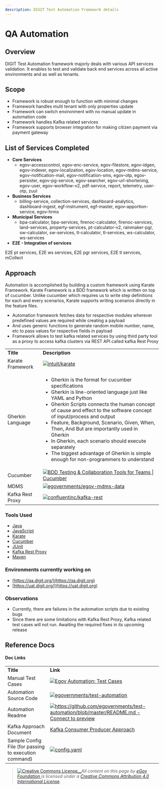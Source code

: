 ```yaml
---
description: DIGIT Test Automation Framework details
---
```


# QA Automation

## Overview

DIGIT Test Automation framework majorly deals with various API services validation. It enables to test and validate back end services across all active environments and as well as tenants.

## Scope

* Framework is robust enough to function with minimal changes
* Framework handles multi tenant with only properties update
* Framework can switch environment with no manual update in automation code
* Framework handles Kafka related services
* Framework supports browser integration for making citizen payment via payment gateway

## List of Services Completed

* **Core Services**
  * egov-accesscontrol, egov-enc-service, egov-filestore, egov-idgen, egov-indexer, egov-localization, egov-location, egov-mdms-service, egov-notification-mail, egov-notification-sms, egov-otp, egov-persister, egov-pg-service, egov-searcher, egov-url-shortening, egov-user, egov-workflow-v2, pdf-service, report, telemetry, user-otp, zuul
* **Business Services**
  * billing-service, collection-services, dashboard-analytics, dashboard-ingest, egf-instrument, egf-master, egov-apportion-service, egov-hrms
* **Municipal Services**
  * bpa-calculator, bpa-services, firenoc-calculator, firenoc-services, land-services, property-services, pt-calculator-v2, rainmaker-pgr, sw-calculator, sw-services, tl-calculator, tl-services, ws-calculator, ws-services
* **E2E - Integration of services**

E2E pt services, E2E ws services, E2E pgr services, E2E tl services, mCollect

## Approach

Automation is accomplished by building a custom framework using Karate Framework. Karate Framework is a BDD framework which is written on top of cucumber. Unlike cucumber which requires us to write step definitions for each and every scenarios, Karate supports writing scenarios directly in the feature files.

* Automation framework fetches data for respective modules wherever predefined values are required while creating a payload
* And uses generic functions to generate random mobile number, name, etc to pass values for respective fields in payload
* Framework allows to test kafka related services by using third party tool as a proxy to access kafka clusters via REST API called kafka Rest Proxy

|                  |                                                                                                                                                                                                                                                                                                                                                                                                                                                                                                                              |
| ---------------- | ---------------------------------------------------------------------------------------------------------------------------------------------------------------------------------------------------------------------------------------------------------------------------------------------------------------------------------------------------------------------------------------------------------------------------------------------------------------------------------------------------------------------------- |
| **Title**        | **Description**                                                                                                                                                                                                                                                                                                                                                                                                                                                                                                              |
| Karate Framework | [![](https://github.com/fluidicon.png)intuit/karate](https://github.com/intuit/karate)                                                                                                                                                                                                                                                                                                                                                                                                                                       |
| Gherkin Language | <ul><li>Gherkin is the format for cucumber specifications</li><li>Gherkin is line-oriented language just like YAML and Python</li><li>Gherkin Scripts connects the human concept of cause and effect to the software concept of input/process and output</li><li>Feature, Background, Scenario, Given, When, Then, And But are importantly used in Gherkin</li><li>In Gherkin, each scenario should execute separately</li><li>The biggest advantage of Gherkin is simple enough for non-programmers to understand</li></ul> |
| Cucumber         | [![](https://cucumber.io/cucumber/assets/img/favicon.png)BDD Testing & Collaboration Tools for Teams \| Cucumber](https://cucumber.io)                                                                                                                                                                                                                                                                                                                                                                                       |
| MDMS             | [![](https://github.com/fluidicon.png)egovernments/egov-mdms-data](https://github.com/egovernments/egov-mdms-data)                                                                                                                                                                                                                                                                                                                                                                                                           |
| Kafka Rest Proxy | [![](https://github.com/fluidicon.png)confluentinc/kafka-rest](https://github.com/confluentinc/kafka-rest)                                                                                                                                                                                                                                                                                                                                                                                                                   |

### Tools Used

* [Java](https://www.java.com/en/)
* [JavaScript](https://developer.mozilla.org/en-US/docs/Web/JavaScript)
* [Karate](https://github.com/intuit/karate)
* [Cucumber](https://cucumber.io/docs/cucumber/api/)
* [JUnit](https://junit.org/junit4/)
* [Kafka Rest Proxy](https://github.com/confluentinc/kafka-rest)
* [Maven](https://maven.apache.org/#:\~:text=Apache%20Maven%20is%20a%20software,a%20central%20piece%20of%20information.)

### Environments currently working on

* [https://qa.digit.org/](https://qa.digit.org)
* [https://uat.digit.org/](https://uat.digit.org)

### Observations

* Currently, there are failures in the automation scripts due to existing bugs
* Since there are some limitations with Kafka Rest Proxy, Kafka related test cases will not run. Awaiting the required fixes in its upcoming release

## Reference Docs

#### Doc Links <a href="#doc-links" id="doc-links"></a>

|                                                       |                                                                                                                                                                                                                     |
| ----------------------------------------------------- | ------------------------------------------------------------------------------------------------------------------------------------------------------------------------------------------------------------------- |
| **Title**                                             | **Link**                                                                                                                                                                                                            |
| Manual Test Cases                                     | [![](https://ssl.gstatic.com/docs/spreadsheets/favicon3.ico)Egov Automation: Test Cases](https://docs.google.com/spreadsheets/d/16BdbxgE4z38atk6MZBCRcw4\_D4fL0AHEvblqGPSYJ\_s/edit?usp=sharing)                    |
| Automation Source Code                                | [![](https://github.com/fluidicon.png)egovernments/test-automation](https://github.com/egovernments/test-automation)                                                                                                |
| Automation Readme                                     | [![](https://github.githubassets.com/favicon.ico)https://github.com/egovernments/test-automation/blob/master/README.md - Connect to preview](https://github.com/egovernments/test-automation/blob/master/README.md) |
| Kafka Approach Document                               | [Kafka Consumer Producer Approach](https://digit-discuss.atlassian.net/wiki/spaces/DD/pages/1540587710/Kafka+Consumer+Producer+Approach)                                                                            |
| Sample Config File (for passing to execution command) | [![](https://ssl.gstatic.com/images/branding/product/1x/drive\_2020q4\_32dp.png)config.yaml](https://drive.google.com/file/d/19XDqJErhGrNegrmI2AxL9dsDqubxaWdo/view?usp=sharing)                                    |

> [![Creative Commons License](https://i.creativecommons.org/l/by/4.0/80x15.png)\_\_](http://creativecommons.org/licenses/by/4.0/)_All content on this page by_ [_eGov Foundation_ ](https://egov.org.in)_is licensed under a_ [_Creative Commons Attribution 4.0 International License_](http://creativecommons.org/licenses/by/4.0/)_._

